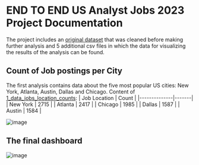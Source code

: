 # END TO END US Analyst Jobs 2023 Project Documentation #
The project includes an [original dataset](https://huggingface.co/datasets/lukebarousse/data_jobs) that was cleaned before making further analysis and 5 additional csv files in which the data for visualizing the results of the analysis can be found. 


## Count of Job postings per City
The first analysis contains data about the five most popular US cities: New York, Atlanta, Austin, Dallas and Chicago.
Content of [1_data_jobs_location_counts]():
| Job Location | Count |
|--------------|-------|
| New York     | 2715  |
| Atlanta      | 2417  |
| Chicago      | 1985  |
| Dallas       | 1587  |
| Austin       | 1584  |

![image](https://github.com/user-attachments/assets/d6a6bb81-7155-4d50-b88a-312e90d701cc)


## The final dashboard
![image](https://github.com/user-attachments/assets/67477cdd-3e63-47b3-acdc-7f6bf6e34065)


